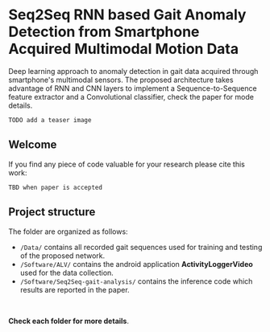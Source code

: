 # Seq2Seq RNN based Gait Anomaly Detection from Smartphone Acquired Multimodal Motion Data
Deep learning approach to anomaly detection in gait data acquired through smartphone's multimodal sensors.
The proposed architecture takes advantage of RNN and CNN layers to implement a Sequence-to-Sequence feature extractor and a Convolutional classifier, check the paper for mode details.</br>

``` 
TODO add a teaser image 
```

## Welcome
If you find any piece of code valuable for your research please cite this work:</br>

``` 
TBD when paper is accepted 
```

## Project structure
The folder are organized as follows:
- `/Data/` contains all recorded gait sequences used for training and testing of the proposed network.
- `/Software/ALV/` contains the android application **ActivityLoggerVideo** used for the data collection.
- `/Software/Seq2Seq-gait-analysis/` contains the inference code which results are reported in the paper.
</br>

**Check each folder for more details**.
